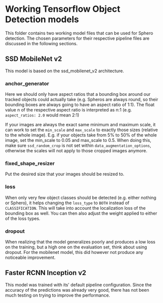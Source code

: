 # Working Tensorflow Object Detection models
This folder contains two working model files that can be used for Sphero detection. The chosen parameters for their respective pipeline files are discussed in the following sections.

## SSD MobileNet v2
This model is based on the ssd_mobilenet_v2 architecture.

### anchor_generator
Here we should only have aspect ratios that a bounding box around our tracked objects could actually take (e.g. Spheros are always round, so their bounding boxes are always going to have an aspect ratio of 1:1). The float value n of the respective aspect ratio is interpreted as n:1 (e.g. `aspect_ratios: 2.0` would mean 2:1)

If your images are always the exact same minimum and maximum scale, it can work to set the `min_scale` and `max_scale` to exactly those sizes (relative to the whole image). E.g. if your objects take from 5% to 50% of the whole image, set the min_scale to 0.05 and max_scale to 0.5. When doing this, make sure `ssd_random_crop` is not set within `data_augmentation_options`, otherwise the scales will not apply to those cropped images anymore.

### fixed_shape_resizer
Put the desired size that your images should be resized to.

### loss
When only very few object classes should be detected (e.g. either nothing or Sphero), it helps changing the `loss_type` to `BOTH` instead of `CLASSIFICATION`. This will take into account the localization loss of the bounding box as well. You can then also adjust the weight applied to either of the loss types.

### dropout
When realizing that the model generalizes poorly and produces a low loss on the training, but a high one on the evaluation set, think about using dropout. For the mobilenet model, this did however not produce any noticeable improvement.

## Faster RCNN Inception v2
This model was trained with its' default pipeline configuration. Since the accuracy of the predictions was already very good, there has not been much testing on trying to improve the performance.
